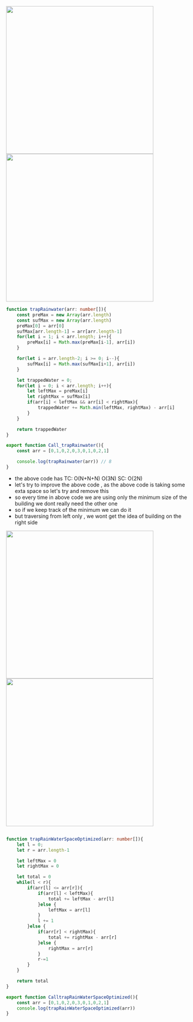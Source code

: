 

<img src="https://github.com/user-attachments/assets/14d958bd-c438-4180-acbc-9a94bbc5f91a" width=400 height=400>

<img src="https://github.com/user-attachments/assets/547d35e7-22fb-4e48-8161-d126d646ac4b" width=400 height=400>

```ts
function trapRainwater(arr: number[]){
    const preMax = new Array(arr.length)
    const sufMax = new Array(arr.length)
    preMax[0] = arr[0]
    sufMax[arr.length-1] = arr[arr.length-1]
    for(let i = 1; i < arr.length; i++){
        preMax[i] = Math.max(preMax[i-1], arr[i])
    }

    for(let i = arr.length-2; i >= 0; i--){
        sufMax[i] = Math.max(sufMax[i+1], arr[i])
    }

    let trappedWater = 0;
    for(let i = 0; i < arr.length; i++){
        let leftMax = preMax[i]
        let rightMax = sufMax[i]
        if(arr[i] < leftMax && arr[i] < rightMax){
            trappedWater += Math.min(leftMax, rightMax) - arr[i]
        }
    }

    return trappedWater
}

export function Call_trapRainwater(){
    const arr = [0,1,0,2,0,3,0,1,0,2,1]

    console.log(trapRainwater(arr)) // 8
}
```
- the above code has TC: O(N+N+N) O(3N) SC: O(2N)
- let's try to improve the above code , as the above code is taking some exta space so let's try and remove this
- so every time in above code we are using only the minimum size of the building we dont really need the other one
- so if we keep track of the minimum we can do it
- but traversing from left only , we wont get the idea of building on the right side

<img src="https://github.com/user-attachments/assets/6927492d-68a3-4a6e-915f-d49dff03e18f" width=400 height=400>

<img src="https://github.com/user-attachments/assets/642075f3-f22f-4167-8364-08c4685cc31a" width=400 height=400>

```ts

function trapRainWaterSpaceOptimized(arr: number[]){
    let l = 0;
    let r = arr.length-1

    let leftMax = 0
    let rightMax = 0

    let total = 0
    while(l < r){
        if(arr[l] <= arr[r]){
            if(arr[l] < leftMax){
                total += leftMax - arr[l]
            }else {
                leftMax = arr[l]
            }
            l += 1
        }else {
            if(arr[r] < rightMax){
                total += rightMax - arr[r]
            }else {
                rightMax = arr[r]
            }
            r-=1
        }
    }

    return total
}

export function CalltrapRainWaterSpaceOptimized(){
    const arr = [0,1,0,2,0,3,0,1,0,2,1]
    console.log(trapRainWaterSpaceOptimized(arr))
}
```
